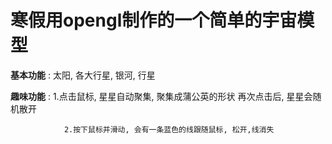 # 寒假用opengl制作的一个简单的宇宙模型

**基本功能** : 太阳, 各大行星, 银河, 行星

**趣味功能** : 1.点击鼠标, 星星自动聚集, 聚集成蒲公英的形状
                再次点击后, 星星会随机散开

                2.按下鼠标并滑动, 会有一条蓝色的线跟随鼠标, 松开,线消失

                
